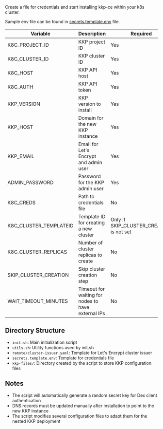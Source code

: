 Create a file for credentials and start installing kkp-ce within your k8s cluster.

Sample env file can be found in [secrets.template.env](./secrets.template.env) file.

| Variable               | Description                                        | Required                                 | Default        |
| ---------------------- | -------------------------------------------------- | ---------------------------------------- | -------------- |
| K8C_PROJECT_ID         | KKP project ID                                     | Yes                                      | -              |
| K8C_CLUSTER_ID         | KKP cluster ID                                     | Yes                                      | -              |
| K8C_HOST               | KKP API host                                       | Yes                                      | -              |
| K8C_AUTH               | KKP API token                                      | Yes                                      | -              |
| KKP_VERSION            | KKP version to install                             | Yes                                      | -              |
| KKP_HOST               | Domain for the new KKP instance                    | Yes                                      | -              |
| KKP_EMAIL              | Email for Let's Encrypt and admin user             | Yes                                      | -              |
| ADMIN_PASSWORD         | Password for the KKP admin user                    | Yes                                      | -              |
| K8C_CREDS              | Path to credentials file                           | No                                       | .k8c-creds.env |
| K8C_CLUSTER_TEMPLATEID | Template ID for creating a new cluster             | Only if SKIP_CLUSTER_CREATION is not set | -              |
| K8C_CLUSTER_REPLICAS   | Number of cluster replicas to create               | No                                       | 1              |
| SKIP_CLUSTER_CREATION  | Skip cluster creation step                         | No                                       | -              |
| WAIT_TIMEOUT_MINUTES   | Timeout for waiting for nodes to have external IPs | No                                       | 15             |

Directory Structure
-------------------

-   `init.sh`: Main initialization script
-   `utils.sh`: Utility functions used by init.sh
-   `remote/cluster-issuer.yaml`: Template for Let's Encrypt cluster issuer
-   `secrets.template.env`: Template for credentials file
-   `kkp-files/`: Directory created by the script to store KKP configuration files

Notes
-----

-   The script will automatically generate a random secret key for Dex client authentication
-   DNS records must be updated manually after installation to point to the new KKP instance
-   The script modifies several configuration files to adapt them for the nested KKP deployment

